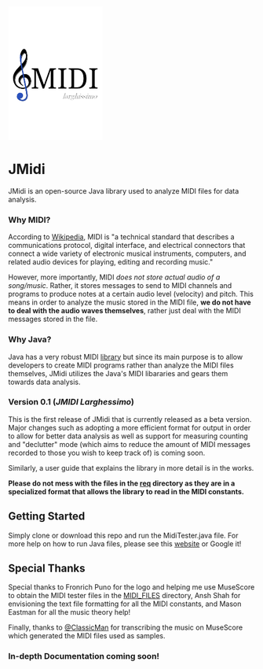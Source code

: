 ![JMidi logo](logo/JMIDI_Logo_Small.png)

# JMidi
 
JMidi is an open-source Java library used to analyze MIDI files for data analysis.


### Why MIDI?

According to [Wikipedia](https://en.wikipedia.org/wiki/MIDI), MIDI is "a technical standard that describes a communications protocol, digital interface, and electrical connectors that connect a wide variety of electronic musical instruments, computers, and related audio devices for playing, editing and recording music."



However, more importantly, MIDI *does not store actual audio of a song/music*. Rather, it stores messages to send to MIDI channels and programs to produce notes at a certain audio level (velocity) and pitch. This means in order to analyze the music stored in the MIDI file, **we do not have to deal with the audio waves themselves**, rather just deal with the MIDI messages stored in the file.



### Why Java?

Java has a very robust MIDI [library](https://docs.oracle.com/javase/tutorial/sound/overview-MIDI.html) but since its main purpose is to allow developers to create MIDI programs rather than analyze the MIDI files themselves, JMidi utilizes the Java's MIDI libararies and gears them towards data analysis.

### Version 0.1 (*JMIDI Larghessimo*) ###

This is the first release of JMidi that is currently released as a beta version. 
Major changes such as adopting a more efficient format for output in order to allow
for better data analysis as well as support for measuring counting and "declutter" mode
(which aims to reduce the amount of MIDI messages recorded to those you wish to keep track of)
is coming soon.

Similarly, a user guide that explains the library in more detail is in the works.

**Please do not mess with the files in the [req](https://github.com/Nit123/JMidi/tree/master/req) directory 
as they are in a specialized format that allows the library to read in the MIDI constants.**

## Getting Started ##
Simply clone or download this repo and run the MidiTester.java file. For more help on how to 
run Java files, please see this [website](https://www.tutorialspoint.com/How-to-run-a-java-program) or Google it!

## Special Thanks ##
Special thanks to Fronrich Puno for the logo and helping me use MuseScore to obtain the MIDI
tester files in the [MIDI_FILES](https://github.com/Nit123/JMidi/tree/master/MIDI_Files) directory,
Ansh Shah for envisioning the text file formatting for all the MIDI constants, and Mason
Eastman for all the music theory help!

Finally, thanks to [@ClassicMan](https://musescore.com/classicman) for transcribing
the music on MuseScore which generated the MIDI files used as samples.


### In-depth Documentation coming soon! ###

